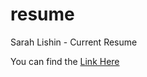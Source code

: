# resume
Sarah Lishin - Current Resume

You can find the [Link Here](https://sarah-lishin.github.io/resume/)

